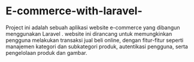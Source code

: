 # E-commerce-with-laravel-
Project ini adalah sebuah aplikasi website e-commerce yang dibangun menggunakan Laravel . website ini dirancang untuk memungkinkan pengguna melakukan transaksi jual beli online, dengan fitur-fitur seperti manajemen kategori dan subkategori produk, autentikasi pengguna, serta pengelolaan produk dan gambar.
